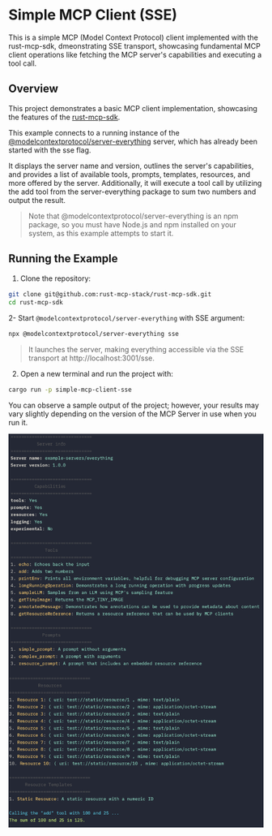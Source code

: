 # Simple MCP Client (SSE)

This is a simple MCP (Model Context Protocol) client implemented with the rust-mcp-sdk, dmeonstrating SSE transport, showcasing fundamental MCP client operations like fetching the MCP server's capabilities and executing a tool call.

## Overview

This project demonstrates a basic MCP client implementation, showcasing the features of the [rust-mcp-sdk](https://github.com/rust-mcp-stack/rust-mcp-sdk).

This example connects to a running instance of the [@modelcontextprotocol/server-everything](https://www.npmjs.com/package/@modelcontextprotocol/server-everything) server, which has already been started with the sse flag.

It displays the server name and version, outlines the server's capabilities, and provides a list of available tools, prompts, templates, resources, and more offered by the server. Additionally, it will execute a tool call by utilizing the add tool from the server-everything package to sum two numbers and output the result.

> Note that @modelcontextprotocol/server-everything is an npm package, so you must have Node.js and npm installed on your system, as this example attempts to start it.

## Running the Example

1. Clone the repository:

```bash
git clone git@github.com:rust-mcp-stack/rust-mcp-sdk.git
cd rust-mcp-sdk
```

2- Start `@modelcontextprotocol/server-everything` with SSE argument:

```bash
npx @modelcontextprotocol/server-everything sse
```

> It launches the server, making everything accessible via the SSE transport at http://localhost:3001/sse.

2. Open a new terminal and run the project with:

```bash
cargo run -p simple-mcp-client-sse
```

You can observe a sample output of the project; however, your results may vary slightly depending on the version of the MCP Server in use when you run it.

<img src="../../assets/examples/simple-mcp-client-sse.png" width="640"/>
